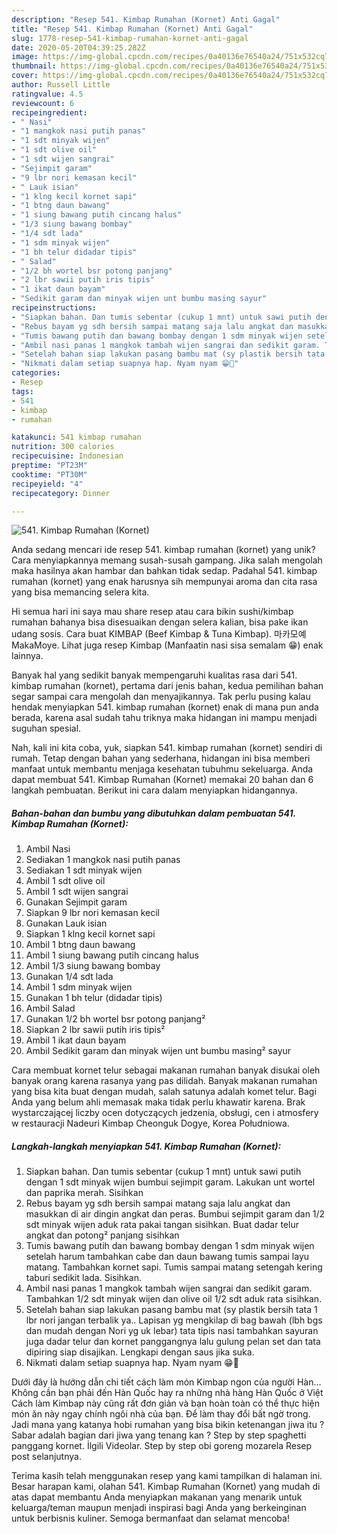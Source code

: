 ```yaml
---
description: "Resep 541. Kimbap Rumahan (Kornet) Anti Gagal"
title: "Resep 541. Kimbap Rumahan (Kornet) Anti Gagal"
slug: 1778-resep-541-kimbap-rumahan-kornet-anti-gagal
date: 2020-05-20T04:39:25.282Z
image: https://img-global.cpcdn.com/recipes/0a40136e76540a24/751x532cq70/541-kimbap-rumahan-kornet-foto-resep-utama.jpg
thumbnail: https://img-global.cpcdn.com/recipes/0a40136e76540a24/751x532cq70/541-kimbap-rumahan-kornet-foto-resep-utama.jpg
cover: https://img-global.cpcdn.com/recipes/0a40136e76540a24/751x532cq70/541-kimbap-rumahan-kornet-foto-resep-utama.jpg
author: Russell Little
ratingvalue: 4.5
reviewcount: 6
recipeingredient:
- " Nasi"
- "1 mangkok nasi putih panas"
- "1 sdt minyak wijen"
- "1 sdt olive oil"
- "1 sdt wijen sangrai"
- "Sejimpit garam"
- "9 lbr nori kemasan kecil"
- " Lauk isian"
- "1 klng kecil kornet sapi"
- "1 btng daun bawang"
- "1 siung bawang putih cincang halus"
- "1/3 siung bawang bombay"
- "1/4 sdt lada"
- "1 sdm minyak wijen"
- "1 bh telur didadar tipis"
- " Salad"
- "1/2 bh wortel bsr potong panjang"
- "2 lbr sawii putih iris tipis"
- "1 ikat daun bayam"
- "Sedikit garam dan minyak wijen unt bumbu masing sayur"
recipeinstructions:
- "Siapkan bahan. Dan tumis sebentar (cukup 1 mnt) untuk sawi putih dengan 1 sdt minyak wijen bumbui sejimpit garam. Lakukan unt wortel dan paprika merah. Sisihkan"
- "Rebus bayam yg sdh bersih sampai matang saja lalu angkat dan masukkan di air dingin angkat dan peras. Bumbui sejimpit garam dan 1/2 sdt minyak wijen aduk rata pakai tangan sisihkan. Buat dadar telur angkat dan potong² panjang sisihkan"
- "Tumis bawang putih dan bawang bombay dengan 1 sdm minyak wijen setelah harum tambahkan cabe dan daun bawang tumis sampai layu matang. Tambahkan kornet sapi. Tumis sampai matang setengah kering taburi sedikit lada. Sisihkan."
- "Ambil nasi panas 1 mangkok tambah wijen sangrai dan sedikit garam. Tambahkan 1/2 sdt minyak wijen dan olive oil 1/2 sdt aduk rata sisihkan."
- "Setelah bahan siap lakukan pasang bambu mat (sy plastik bersih tata 1 lbr nori jangan terbalik ya.. Lapisan yg mengkilap di bag bawah (lbh bgs dan mudah dengan Nori yg uk lebar) tata tipis nasi tambahkan sayuran juga dadar telur dan kornet panggangnya lalu gulung pelan set dan tata dipiring siap disajikan. Lengkapi dengan saus jika suka."
- "Nikmati dalam setiap suapnya hap. Nyam nyam 😁🙏"
categories:
- Resep
tags:
- 541
- kimbap
- rumahan

katakunci: 541 kimbap rumahan 
nutrition: 300 calories
recipecuisine: Indonesian
preptime: "PT23M"
cooktime: "PT30M"
recipeyield: "4"
recipecategory: Dinner

---
```



![541. Kimbap Rumahan (Kornet)](https://img-global.cpcdn.com/recipes/0a40136e76540a24/751x532cq70/541-kimbap-rumahan-kornet-foto-resep-utama.jpg)

Anda sedang mencari ide resep 541. kimbap rumahan (kornet) yang unik? Cara menyiapkannya memang susah-susah gampang. Jika salah mengolah maka hasilnya akan hambar dan bahkan tidak sedap. Padahal 541. kimbap rumahan (kornet) yang enak harusnya sih mempunyai aroma dan cita rasa yang bisa memancing selera kita.

Hi semua hari ini saya mau share resep atau cara bikin sushi/kimbap rumahan bahanya bisa disesuaikan dengan selera kalian, bisa pake ikan udang sosis. Cara buat KIMBAP (Beef Kimbap &amp; Tuna Kimbap). 마카모예 MakaMoye. Lihat juga resep Kimbap (Manfaatin nasi sisa semalam 😁) enak lainnya.

Banyak hal yang sedikit banyak mempengaruhi kualitas rasa dari 541. kimbap rumahan (kornet), pertama dari jenis bahan, kedua pemilihan bahan segar sampai cara mengolah dan menyajikannya. Tak perlu pusing kalau hendak menyiapkan 541. kimbap rumahan (kornet) enak di mana pun anda berada, karena asal sudah tahu triknya maka hidangan ini mampu menjadi suguhan spesial.


Nah, kali ini kita coba, yuk, siapkan 541. kimbap rumahan (kornet) sendiri di rumah. Tetap dengan bahan yang sederhana, hidangan ini bisa memberi manfaat untuk membantu menjaga kesehatan tubuhmu sekeluarga. Anda dapat membuat 541. Kimbap Rumahan (Kornet) memakai 20 bahan dan 6 langkah pembuatan. Berikut ini cara dalam menyiapkan hidangannya.

<!--inarticleads1-->

##### Bahan-bahan dan bumbu yang dibutuhkan dalam pembuatan 541. Kimbap Rumahan (Kornet):

1. Ambil  Nasi
1. Sediakan 1 mangkok nasi putih panas
1. Sediakan 1 sdt minyak wijen
1. Ambil 1 sdt olive oil
1. Ambil 1 sdt wijen sangrai
1. Gunakan Sejimpit garam
1. Siapkan 9 lbr nori kemasan kecil
1. Gunakan  Lauk isian
1. Siapkan 1 klng kecil kornet sapi
1. Ambil 1 btng daun bawang
1. Ambil 1 siung bawang putih cincang halus
1. Ambil 1/3 siung bawang bombay
1. Gunakan 1/4 sdt lada
1. Ambil 1 sdm minyak wijen
1. Gunakan 1 bh telur (didadar tipis)
1. Ambil  Salad
1. Gunakan 1/2 bh wortel bsr potong panjang²
1. Siapkan 2 lbr sawii putih iris tipis²
1. Ambil 1 ikat daun bayam
1. Ambil Sedikit garam dan minyak wijen unt bumbu masing² sayur


Cara membuat kornet telur sebagai makanan rumahan banyak disukai oleh banyak orang karena rasanya yang pas dilidah. Banyak makanan rumahan yang bisa kita buat dengan mudah, salah satunya adalah komet telur. Bagi Anda yang belum ahli memasak maka tidak perlu khawatir karena. Brak wystarczającej liczby ocen dotyczących jedzenia, obsługi, cen i atmosfery w restauracji Nadeuri Kimbap Cheonguk Dogye, Korea Południowa. 

<!--inarticleads2-->

##### Langkah-langkah menyiapkan 541. Kimbap Rumahan (Kornet):

1. Siapkan bahan. Dan tumis sebentar (cukup 1 mnt) untuk sawi putih dengan 1 sdt minyak wijen bumbui sejimpit garam. Lakukan unt wortel dan paprika merah. Sisihkan
1. Rebus bayam yg sdh bersih sampai matang saja lalu angkat dan masukkan di air dingin angkat dan peras. Bumbui sejimpit garam dan 1/2 sdt minyak wijen aduk rata pakai tangan sisihkan. Buat dadar telur angkat dan potong² panjang sisihkan
1. Tumis bawang putih dan bawang bombay dengan 1 sdm minyak wijen setelah harum tambahkan cabe dan daun bawang tumis sampai layu matang. Tambahkan kornet sapi. Tumis sampai matang setengah kering taburi sedikit lada. Sisihkan.
1. Ambil nasi panas 1 mangkok tambah wijen sangrai dan sedikit garam. Tambahkan 1/2 sdt minyak wijen dan olive oil 1/2 sdt aduk rata sisihkan.
1. Setelah bahan siap lakukan pasang bambu mat (sy plastik bersih tata 1 lbr nori jangan terbalik ya.. Lapisan yg mengkilap di bag bawah (lbh bgs dan mudah dengan Nori yg uk lebar) tata tipis nasi tambahkan sayuran juga dadar telur dan kornet panggangnya lalu gulung pelan set dan tata dipiring siap disajikan. Lengkapi dengan saus jika suka.
1. Nikmati dalam setiap suapnya hap. Nyam nyam 😁🙏


Dưới đây là hướng dẫn chi tiết cách làm món Kimbap ngon của người Hàn… Không cần bạn phải đến Hàn Quốc hay ra những nhà hàng Hàn Quốc ở Việt Cách làm Kimbap này cũng rất đơn giản và bạn hoàn toàn có thể thực hiện món ăn này ngay chính ngôi nhà của bạn. Để làm thay đổi bất ngờ trong. Jadi mana yang katanya hobi rumahan yang bisa bikin ketenangan jiwa itu ? Sabar adalah bagian dari jiwa yang tenang kan ? Step by step spaghetti panggang kornet. İlgili Videolar. Step by step obi goreng mozarela Resep post selanjutnya. 

Terima kasih telah menggunakan resep yang kami tampilkan di halaman ini. Besar harapan kami, olahan 541. Kimbap Rumahan (Kornet) yang mudah di atas dapat membantu Anda menyiapkan makanan yang menarik untuk keluarga/teman maupun menjadi inspirasi bagi Anda yang berkeinginan untuk berbisnis kuliner. Semoga bermanfaat dan selamat mencoba!
